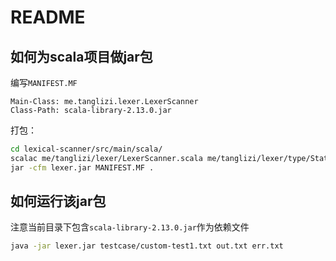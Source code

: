 # README

## 如何为scala项目做jar包
编写`MANIFEST.MF`  
```
Main-Class: me.tanglizi.lexer.LexerScanner
Class-Path: scala-library-2.13.0.jar
```

打包：  
```bash
cd lexical-scanner/src/main/scala/
scalac me/tanglizi/lexer/LexerScanner.scala me/tanglizi/lexer/type/StateType.scala me/tanglizi/lexer/type/TokenType.scala
jar -cfm lexer.jar MANIFEST.MF .
```

## 如何运行该jar包

注意当前目录下包含`scala-library-2.13.0.jar`作为依赖文件  
```bash
java -jar lexer.jar testcase/custom-test1.txt out.txt err.txt
```
